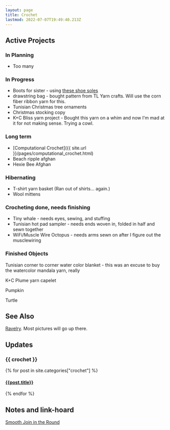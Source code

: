 ```yaml
---
layout: page
title: Crochet
lastmod: 2022-07-07T19:49:40.213Z
---
```


## Active Projects

### In Planning

- Too many

### In Progress

- Boots for sister - using [these shoe soles](https://www.etsy.com/listing/749832599/10-pairs-winter-soles-for-crochet-shoes)
- drawstring bag - bought pattern from TL Yarn crafts. Will use the corn fiber ribbon yarn for this.
- Tunisian Christmas tree ornaments
- Christmas stocking copy
- K+C Bliss yarn project - Bought this yarn on a whim and now I'm mad at it for not making sense. Trying a cowl.

### Long term

- [Computational Crochet]({{ site.url }}/pages/computational_crochet.html)
- Beach ripple afghan
- Hexie Bee Afghan

### Hibernating 

- T-shirt yarn basket (Ran out of shirts... again.)
- Wool mittens

### Crocheting done, needs finishing

- Tiny whale - needs eyes, sewing, and stuffing
- Tunisian hot pad sampler - needs ends woven in, folded in half and sewn together
- WiFi/Muscle Wire Octopus - needs arms sewn on after I figure out the musclewiring

### Finished Objects

Tunisian corner to corner water color blanket - this was an excuse to buy the watercolor mandala yarn, really

K+C Plume yarn capelet

Pumpkin

Turtle

## See Also

[Ravelry](https://www.ravelry.com/people/baileysage). Most pictures will go up there.

## Updates

<h3 class="category-head">{{ crochet }}</h3>
<a name="{{ crochet | slugize }}"></a>
{% for post in site.categories["crochet"] %}
  <article class="archive-item">
    <h4><a href="{{ site.baseurl }}{{ post.url }}">{{post.title}}</a></h4>
  </article>
{% endfor %}

## Notes and link-hoard

[Smooth Join in the Round](https://assiabrill.com/knitting-2/smooth-join-in-the-round/)